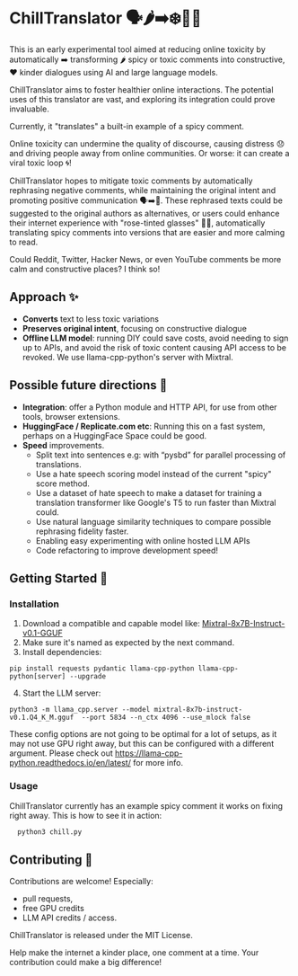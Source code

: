 # ChillTranslator 🗣️🌶️➡️❄️💬😎


This is an early experimental tool aimed at reducing online toxicity by automatically ➡️ transforming 🌶️ spicy or toxic comments into constructive, ❤️ kinder dialogues using AI and large language models.


ChillTranslator aims to foster healthier online interactions. The potential uses of this translator are vast, and exploring its integration could prove invaluable.

Currently, it "translates" a built-in example of a spicy comment.

Online toxicity can undermine the quality of discourse, causing distress 😞 and driving people away from online communities. Or worse: it can create a viral toxic loop 🌀!

ChillTranslator hopes to mitigate toxic comments by automatically rephrasing negative comments, while maintaining the original intent and promoting positive communication 🗣️➡️💬. These rephrased texts could be suggested to the original authors as alternatives, or users could enhance their internet experience with "rose-tinted glasses" 🌹😎, automatically translating spicy comments into versions that are easier and more calming to read.

Could Reddit, Twitter, Hacker News, or even YouTube comments be more calm and constructive places? I think so!

## Approach ✨

- **Converts** text to less toxic variations
- **Preserves original intent**, focusing on constructive dialogue
- **Offline LLM model**: running DIY could save costs, avoid needing to sign up to APIs, and avoid the risk of toxic content causing API access to be revoked. We use llama-cpp-python's server with Mixtral.


## Possible future directions 🌟
- **Integration**: offer a Python module and HTTP API, for use from other tools, browser extensions.
- **HuggingFace / Replicate.com etc**: Running this on a fast system, perhaps on a HuggingFace Space could be good.
- **Speed** improvements.
   - Split text into sentences e.g: with “pysbd” for parallel processing of translations.
   - Use a hate speech scoring model instead of the current "spicy" score method.
   - Use a dataset of hate speech to make a dataset for training a translation transformer like Google's T5 to run faster than Mixtral could.
   - Use natural language similarity techniques to compare possible rephrasing fidelity faster.
   - Enabling easy experimenting with online hosted LLM APIs
   - Code refactoring to improve development speed!

## Getting Started 🚀

### Installation

1. Download a compatible and capable model like: [Mixtral-8x7B-Instruct-v0.1-GGUF](https://huggingface.co/TheBloke/Mixtral-8x7B-Instruct-v0.1-GGUF/resolve/main/mixtral-8x7b-instruct-v0.1.Q4_K_M.gguf?download=true)
2. Make sure it's named as expected by the next command.
3. Install dependencies:
  ```
  pip install requests pydantic llama-cpp-python llama-cpp-python[server] --upgrade
  ```
4. Start the LLM server:
  ```
  python3 -m llama_cpp.server --model mixtral-8x7b-instruct-v0.1.Q4_K_M.gguf  --port 5834 --n_ctx 4096 --use_mlock false
  ```
  These config options are not going to be optimal for a lot of setups, as it may not use GPU right away, but this can be configured with a different argument. Please check out https://llama-cpp-python.readthedocs.io/en/latest/ for more info.

### Usage

ChillTranslator currently has an example spicy comment it works on fixing right away.
This is how to see it in action:
```python
  python3 chill.py
```

## Contributing 🤝

Contributions are welcome!
Especially:
- pull requests,
- free GPU credits
- LLM API credits / access.

ChillTranslator is released under the MIT License.

Help make the internet a kinder place, one comment at a time.
Your contribution could make a big difference!